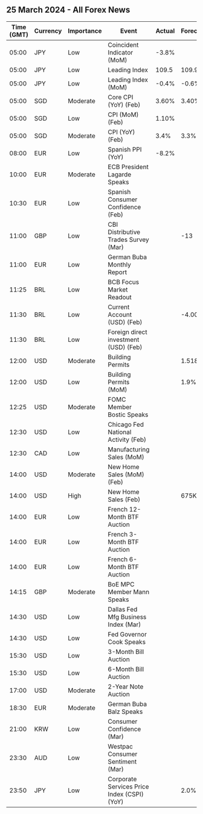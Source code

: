 ## 25 March 2024 - All Forex News

| Time (GMT) | Currency | Importance | Event | Actual | Forecast | Previous |
|------|----------|------------|-------|--------|----------|----------|
| 05:00 | JPY | Low | Coincident Indicator (MoM) | -3.8% |  | -5.8% |
| 05:00 | JPY | Low | Leading Index | 109.5 | 109.9 | 109.9 |
| 05:00 | JPY | Low | Leading Index (MoM) | -0.4% | -0.6% | 2.1% |
| 05:00 | SGD | Moderate | Core CPI (YoY) (Feb) | 3.60% | 3.40% | 3.10% |
| 05:00 | SGD | Low | CPI (MoM) (Feb) | 1.10% |  | -0.70% |
| 05:00 | SGD | Moderate | CPI (YoY) (Feb) | 3.4% | 3.3% | 2.9% |
| 08:00 | EUR | Low | Spanish PPI (YoY) | -8.2% |  | -3.9% |
| 10:00 | EUR | Moderate | ECB President Lagarde Speaks |  |  |  |
| 10:30 | EUR | Low | Spanish Consumer Confidence (Feb) |  |  | 78.6 |
| 11:00 | GBP | Low | CBI Distributive Trades Survey (Mar) |  | -13 | -7 |
| 11:00 | EUR | Low | German Buba Monthly Report |  |  |  |
| 11:25 | BRL | Low | BCB Focus Market Readout |  |  |  |
| 11:30 | BRL | Low | Current Account (USD) (Feb) |  | -4.00B | -5.07B |
| 11:30 | BRL | Low | Foreign direct investment (USD) (Feb) |  |  | 8.74B |
| 12:00 | USD | Moderate | Building Permits |  | 1.518M | 1.489M |
| 12:00 | USD | Low | Building Permits (MoM) |  | 1.9% | -0.3% |
| 12:25 | USD | Moderate | FOMC Member Bostic Speaks |  |  |  |
| 12:30 | USD | Low | Chicago Fed National Activity (Feb) |  |  | -0.30 |
| 12:30 | CAD | Low | Manufacturing Sales (MoM) |  |  | 0.2% |
| 14:00 | USD | Moderate | New Home Sales (MoM) (Feb) |  |  | 1.5% |
| 14:00 | USD | High | New Home Sales (Feb) |  | 675K | 661K |
| 14:00 | EUR | Low | French 12-Month BTF Auction |  |  | 3.526% |
| 14:00 | EUR | Low | French 3-Month BTF Auction |  |  | 3.796% |
| 14:00 | EUR | Low | French 6-Month BTF Auction |  |  | 3.775% |
| 14:15 | GBP | Moderate | BoE MPC Member Mann Speaks |  |  |  |
| 14:30 | USD | Low | Dallas Fed Mfg Business Index (Mar) |  |  | -11.3 |
| 14:30 | USD | Low | Fed Governor Cook Speaks |  |  |  |
| 15:30 | USD | Low | 3-Month Bill Auction |  |  | 5.245% |
| 15:30 | USD | Low | 6-Month Bill Auction |  |  | 5.130% |
| 17:00 | USD | Moderate | 2-Year Note Auction |  |  | 4.691% |
| 18:30 | EUR | Moderate | German Buba Balz Speaks |  |  |  |
| 21:00 | KRW | Low | Consumer Confidence (Mar) |  |  | 101.9 |
| 23:30 | AUD | Low | Westpac Consumer Sentiment (Mar) |  |  | 6.2% |
| 23:50 | JPY | Low | Corporate Services Price Index (CSPI) (YoY) |  | 2.0% | 2.1% |
